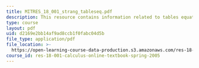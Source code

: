 ```yaml
---
title: MITRES_18_001_strang_tableseq.pdf
description: This resource contains information related to tables equations.
type: course
layout: pdf
uid: d2169e2bb14af9ad8ccb1f0fabc04d5b
file_type: application/pdf
file_location: >-
  https://open-learning-course-data-production.s3.amazonaws.com/res-18-001-calculus-online-textbook-spring-2005/d2169e2bb14af9ad8ccb1f0fabc04d5b_MITRES_18_001_strang_tableseq.pdf
course_id: res-18-001-calculus-online-textbook-spring-2005
---
```

